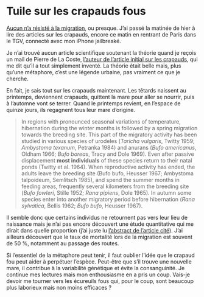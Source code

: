 # Tuile sur les crapauds fous

[Aucun n’a résisté à la migration](https://tcrouzet.com/2009/04/02/les-crapauds-fous/), ou presque. J’ai passé la matinée de hier à lire des articles sur les crapauds, encore ce matin en rentrant de Paris dans le TGV, connecté avec mon iPhone jailbreaké.<span id="more-5315"></span>

Je n’ai trouvé aucun article scientifique soutenant la théorie quand je reçois un mail de Pierre de La Coste, [l’auteur de l’article initial sur les crapauds](http://hyperrepublique.blogs.com/public/2008/06/la-thorie-du-cr.html), qui me dit qu’il a tout simplement inventé. La théorie était belle mais, plus qu’une métaphore, c’est une légende urbaine, pas vraiment ce que je cherche.

En fait, je sais tout sur les crapauds maintenant. Les têtards naissent au printemps, deviennent crapauds, quittent la mare pour aller se nourrir, puis à l’automne vont se terrer. Quand le printemps revient, en l’espace de quinze jours, ils regagnent tous leur mare d’origine.

> In regions with pronounced seasonal variations of temperature, hibernation during the winter months is followed by a spring migration towards the breeding site. This part of the migratory activity has been studied in various species of urodeles (*Taricha vulgaris*, Twitty 1959; *Ambystoma texanum*, Petranka 1984) and anurans (*Bufo americanus*, Oldham 1966; *Bufo boreas*, Tracy and Dole 1969). Even after passive displacement **most individuals** of these species return to their natal ponds (Twitty et al. 1964). When reproductive activity has ended, the adults leave the breeding site (Bufo bufo, Heusser 1967; Ambystoma talpoideum, Semlitsch 1985), and spend the summer months in feeding areas, frequently several kilometers from the breeding site (*Bufo fowIeri*, Stille 1952; *Rana pipiens*, Dole 1965). In autumn some species enter into another migratory period before hibernation (*Rana sylvatica*, Bellis 1962; *Bufo bufo*, Heusser 1967).

Il semble donc que certains individus ne retournent pas vers leur lieu de naissance mais je n’ai pas encore découvert une étude quantitative qui me dirait dans quelle proportion (j’ai juste lu [l’abstract de l’article cité](http://www.springerlink.com/content/l7742r2401507863/)). J’ai ailleurs découvert que le taux de mortalité lors de la migration est souvent de 50 %, notamment au passage des routes.

Si l’essentiel de la métaphore peut tenir, il faut oublier l’idée que le crapaud fou peut aider à perpétuer l’espèce. Peut-être que s’il trouve une nouvelle mare, il contribue à la variabilité génétique et évite la consanguinité. Je continue mes lectures mais mon enthousiasme en a pris un coup. Vais-je devoir me tourner vers les écureuils fous qui, pour le coup, sont beaucoup plus laborieux mais non moins efficaces ?
